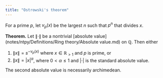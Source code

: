 ```yaml
---
title: "Ostrowski's theorem"
---
```


For a prime $p$, let $v_p(x)$ be the largest $n$ such that $p^n$ that divides $x$.

**Theorem.** Let $\|\cdot\|$ be a nontrivial [absolute value](notes/ntpy/Definitions/Ring theory/Absolute value.md) on $\mathbb{Q}$. Then either
1. $\|x\|=s^{-v_p(x)}$ where $x\in\mathbb{R}_{>1}$ and $p$ is prime, or
2. $\|x\|=|x|^\alpha$, where $0<\alpha\leq 1$ and $|\cdot|$ is the standard absolute value.

The second absolute value is necessarily archimedean.